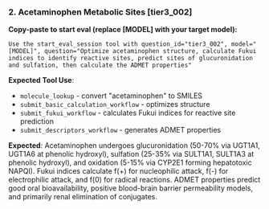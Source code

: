 ### 2. Acetaminophen Metabolic Sites [tier3_002]

**Copy-paste to start eval (replace [MODEL] with your target model):**
```
Use the start_eval_session tool with question_id="tier3_002", model="[MODEL]", question="Optimize acetaminophen structure, calculate Fukui indices to identify reactive sites, predict sites of glucuronidation and sulfation, then calculate the ADMET properties"
```

**Expected Tool Use**:
- `molecule_lookup` - convert "acetaminophen" to SMILES
- `submit_basic_calculation_workflow` - optimizes structure
- `submit_fukui_workflow` - calculates Fukui indices for reactive site prediction
- `submit_descriptors_workflow` - generates ADMET properties

**Expected**: Acetaminophen undergoes glucuronidation (50-70% via UGT1A1, UGT1A6 at phenolic hydroxyl), sulfation (25-35% via SULT1A1, SULT1A3 at phenolic hydroxyl), and oxidation (5-15% via CYP2E1 forming hepatotoxic NAPQI). Fukui indices calculate f(+) for nucleophilic attack, f(-) for electrophilic attack, and f(0) for radical reactions. ADMET properties predict good oral bioavailability, positive blood-brain barrier permeability models, and primarily renal elimination of conjugates.
